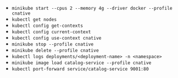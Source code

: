 
- `minikube start --cpus 2 --memory 4g --driver docker --profile cnative`
- `kubectl get nodes`
- `kubectl config get-contexts`
- `kubectl config current-context`
- `kubectl config use-context cnative`
- `minikube stop --profile cnative`
- `minikube delete --profile cnative`
- `kubectl logs deployments/<deployment-name> -n <namespace>`
- `minikube image load catalog-service --profile cnative`
- `kubectl port-forward service/catalog-service 9001:80`
